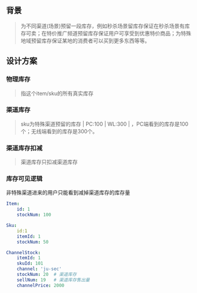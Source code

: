 ## 背景

> 为不同渠道\(场景\)预留一段库存，例如秒杀场景留库存保证在秒杀场景有库存可卖；在特价推广频道预留库存保证用户可享受到优惠特价商品；为特殊地域预留库存保证某地的消费者可以买到更多东西等等。

## 设计方案

### 物理库存

> 指这个item/sku的所有真实库存

### 渠道库存

> sku为特殊渠道预留的库存  \| PC:100 \| WL:300 \| ，PC端看到的库存是100个；无线端看到的库存是300个。

### 渠道库存扣减

> 渠道库存只扣减渠道库存

### 库存可见逻辑

非特殊渠道进来的用户只能看到减掉渠道库存的库存量

```yaml
Item:
    id: 1
    stockNum: 100

Sku:
    id:1
    itemId: 1
    stockNum: 50

ChannelStock:
    itemId: 1
    skuId: 101
    channel: 'ju-sec'
    stockNum: 20  # 渠道库存
    sellNum: 19   # 渠道库存售出量
    channelPrice: 2000
```



